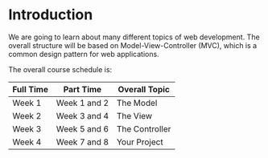 # Introduction

We are going to learn about many different topics of web development. The overall structure will be based on Model-View-Controller (MVC), which is a common design pattern for web applications.

The overall course schedule is:

Full Time  | Part Time    | Overall Topic
-----------|--------------|---------------
Week 1     | Week 1 and 2 | The Model
Week 2     | Week 3 and 4 | The View
Week 3     | Week 5 and 6 | The Controller
Week 4     | Week 7 and 8 | Your Project
